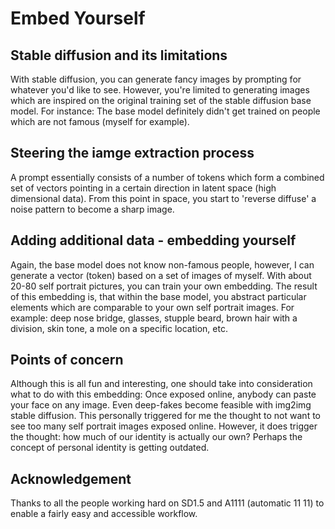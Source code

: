 # Embed Yourself

## Stable diffusion and its limitations
With stable diffusion, you can generate fancy images by prompting for whatever you'd like to see. However, you're limited to generating images which are inspired on the original training set of the stable diffusion base model. For instance: The base model definitely didn't get trained on people which are not famous (myself for example). 

## Steering the iamge extraction process
A prompt essentially consists of a number of tokens which form a combined set of vectors pointing in a certain direction in latent space (high dimensional data). From this point in space, you start to 'reverse diffuse' a noise pattern to become a sharp image.

## Adding additional data - embedding yourself
Again, the base model does not know non-famous people, however, I can generate a vector (token) based on a set of images of myself. With about 20-80 self portrait pictures, you can train your own embedding. The result of this embedding is, that within the base model, you abstract particular elements which are comparable to your own self portrait images. For example: deep nose bridge, glasses, stupple beard, brown hair with a division, skin tone, a mole on a specific location, etc.

## Points of concern
Although this is all fun and interesting, one should take into consideration what to do with this embedding: Once exposed online, anybody can paste your face on any image. Even deep-fakes become feasible with img2img stable diffusion. This personally triggered for me the thought to not want to see too many self portrait images exposed online. However, it does trigger the thought: how much of our identity is actually our own? Perhaps the concept of personal identity is getting outdated.

## Acknowledgement 
Thanks to all the people working hard on SD1.5 and A1111 (automatic 11 11) to enable a fairly easy and accessible workflow. 
